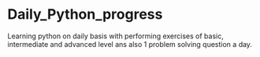 # Daily_Python_progress
Learning python on daily basis with performing exercises of basic, intermediate and advanced level ans also 1 problem solving question a day.
